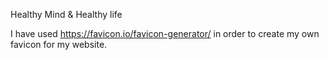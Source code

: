 Healthy Mind & Healthy life

I have used https://favicon.io/favicon-generator/ in order to create my own favicon for my website.
